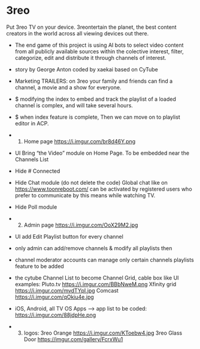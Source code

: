 # 3reo
Put 3reo TV on your device. 3reontertain the planet, the best content creators in the world  across all viewing devices out there.

- The end game of this project is using AI bots to select video content from all publicly available sources within the colective interest, filter, categorize, edit and distribute it through channels of interest.

- story by George Anton coded by xaekai based on CyTube 
- Marketing TRAILERS: on 3reo your family and friends can find a channel, a movie and a show for everyone. 
- $ modifying the index to embed and track the playlist of a loaded channel is complex, and will take several hours.
- $ when index feature is complete, Then we can move on to playlist editor in ACP.
- 1. Home page https://i.imgur.com/br8d46Y.png
- UI Bring “the Video” module on Home Page. To be embedded near the Channels List
- Hide # Connected
- Hide Chat module (do not delete the code) 
       Global chat like on https://www.toonreboot.com/ can be activated by registered users who prefer to communicate by this       means while watching TV. 
- Hide Poll module
- 2. Admin page https://i.imgur.com/OoX29M2.jpg
- UI add Edit Playlist button for every channel 
- only admin can add/remove channels & modify all playlists
then
- channel moderator accounts can manage only certain channels playlists feature to be added
- the cytube Channel List to become Channel Grid, cable box 
    like UI examples:
      Pluto.tv  https://i.imgur.com/BBbNweM.png
      Xfinity grid https://i.imgur.com/mvdTYpI.jpg
      Comcast https://i.imgur.com/qOkiu4e.jpg
- iOS, Android, all TV OS Apps --> app list to be coded: https://i.imgur.com/88jdpHe.png

- 3. logos:
 3reo Orange https://i.imgur.com/KToebw4.jpg
 3reo Glass Door https://imgur.com/gallery/FcrxWu1 
 
